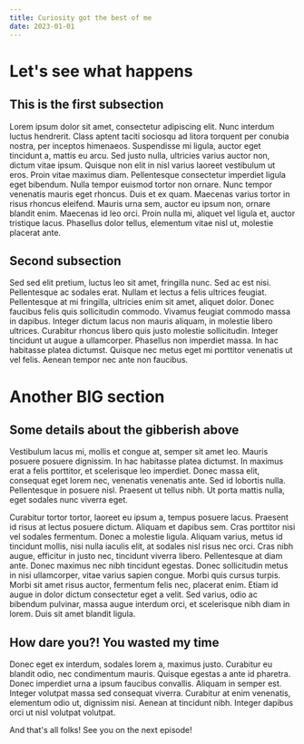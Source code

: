 ```yaml
---
title: Curiosity got the best of me
date: 2023-01-01
---
```


# Let's see what happens

## This is the first subsection

Lorem ipsum dolor sit amet, consectetur adipiscing elit. Nunc interdum luctus hendrerit. Class aptent taciti sociosqu ad litora torquent per conubia nostra, per inceptos himenaeos. Suspendisse mi ligula, auctor eget tincidunt a, mattis eu arcu. Sed justo nulla, ultricies varius auctor non, dictum vitae ipsum. Quisque non elit in nisl varius laoreet vestibulum ut eros. Proin vitae maximus diam. Pellentesque consectetur imperdiet ligula eget bibendum. Nulla tempor euismod tortor non ornare. Nunc tempor venenatis mauris eget rhoncus. Duis et ex quam. Maecenas varius tortor in risus rhoncus eleifend. Mauris urna sem, auctor eu ipsum non, ornare blandit enim. Maecenas id leo orci. Proin nulla mi, aliquet vel ligula et, auctor tristique lacus. Phasellus dolor tellus, elementum vitae nisl ut, molestie placerat ante.

## Second subsection

Sed sed elit pretium, luctus leo sit amet, fringilla nunc. Sed ac est nisi. Pellentesque ac sodales erat. Nullam et lectus a felis ultrices feugiat. Pellentesque at mi fringilla, ultricies enim sit amet, aliquet dolor. Donec faucibus felis quis sollicitudin commodo. Vivamus feugiat commodo massa in dapibus. Integer dictum lacus non mauris aliquam, in molestie libero ultrices. Curabitur rhoncus libero quis justo molestie sollicitudin. Integer tincidunt ut augue a ullamcorper. Phasellus non imperdiet massa. In hac habitasse platea dictumst. Quisque nec metus eget mi porttitor venenatis ut vel felis. Aenean tempor nec ante non faucibus.

# Another BIG section

## Some details about the gibberish above

Vestibulum lacus mi, mollis et congue at, semper sit amet leo. Mauris posuere posuere dignissim. In hac habitasse platea dictumst. In maximus erat a felis porttitor, et scelerisque leo imperdiet. Donec massa elit, consequat eget lorem nec, venenatis venenatis ante. Sed id lobortis nulla. Pellentesque in posuere nisl. Praesent ut tellus nibh. Ut porta mattis nulla, eget sodales nunc viverra eget.

Curabitur tortor tortor, laoreet eu ipsum a, tempus posuere lacus. Praesent id risus at lectus posuere dictum. Aliquam et dapibus sem. Cras porttitor nisi vel sodales fermentum. Donec a molestie ligula. Aliquam varius, metus id tincidunt mollis, nisi nulla iaculis elit, at sodales nisl risus nec orci. Cras nibh augue, efficitur in justo nec, tincidunt viverra libero. Pellentesque at diam ante. Donec maximus nec nibh tincidunt egestas. Donec sollicitudin metus in nisi ullamcorper, vitae varius sapien congue. Morbi quis cursus turpis. Morbi sit amet risus auctor, fermentum felis nec, placerat enim. Etiam id augue in dolor dictum consectetur eget a velit. Sed varius, odio ac bibendum pulvinar, massa augue interdum orci, et scelerisque nibh diam in lorem. Duis sit amet blandit ligula.

## How dare you?! You wasted my time

Donec eget ex interdum, sodales lorem a, maximus justo. Curabitur eu blandit odio, nec condimentum mauris. Quisque egestas a ante id pharetra. Donec imperdiet urna a ipsum faucibus convallis. Aliquam in semper est. Integer volutpat massa sed consequat viverra. Curabitur at enim venenatis, elementum odio ut, dignissim nisi. Aenean at tincidunt nibh. Integer dapibus orci ut nisl volutpat volutpat.

And that's all folks! See you on the next episode!
